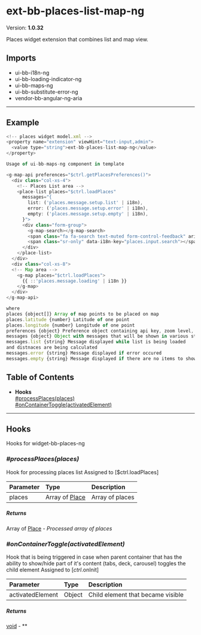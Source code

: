 # ext-bb-places-list-map-ng


Version: **1.0.32**

Places widget extension that combines list and map view.

## Imports

* ui-bb-i18n-ng
* ui-bb-loading-indicator-ng
* ui-bb-maps-ng
* ui-bb-substitute-error-ng
* vendor-bb-angular-ng-aria

---

## Example

```javascript
<!-- places widget model.xml -->
<property name="extension" viewHint="text-input,admin">
  <value type="string">ext-bb-places-list-map-ng</value>
</property>

Usage of ui-bb-maps-ng component in template

<g-map-api preferences="$ctrl.getPlacesPreferences()">
  <div class="col-xs-4">
    <!-- Places List area -->
    <place-list places="$ctrl.loadPlaces"
      messages="{
        list: ('places.message.setup.list' | i18n),
        error: ('places.message.setup.error' | i18n),
        empty: ('places.message.setup.empty' | i18n),
      }">
      <div class="form-group">
        <g-map-search></g-map-search>
        <span class="fa fa-search text-muted form-control-feedback" aria-hidden="true"></span>
        <span class="sr-only" data-i18n-key="places.input.search"></span>
      </div>
    </place-list>
  </div>
  <div class="col-xs-8">
  <!-- Map area -->
    <g-map places="$ctrl.loadPlaces">
      {{ ::'places.message.loading' | i18n }}
    </g-map>
  </div>
</g-map-api>

where
places {object[]} Array of map points to be placed on map
places.latitude {number} Latitude of one point
places.longitude {number} Longitude of one point
preferences {object} Preference object containing api key, zoom level, etc.
messages {object} Object with messages that will be shown in various states of the extension
messages.list {string} Message displayed while list is being loaded
and distnaces are being calculated
messages.error {string} Message displayed if error occured
messages.empty {string} Message displayed if there are no items to show
```

## Table of Contents
- **Hooks**<br/>    <a href="#Hooks_processPlaces">#processPlaces(places)</a><br/>    <a href="#Hooks_onContainerToggle">#onContainerToggle(activatedElement)</a><br/>

---

## Hooks

Hooks for widget-bb-places-ng

### <a name="Hooks_processPlaces"></a>*#processPlaces(places)*

Hook for processing places list
Assigned to [$ctrl.loadPlaces]

| Parameter | Type | Description |
| :-- | :-- | :-- |
| places | Array of [Place](#Place) | Array of places |

##### Returns

Array of [Place](#Place) - *Processed array of places*

### <a name="Hooks_onContainerToggle"></a>*#onContainerToggle(activatedElement)*

Hook that is being triggered in case when parent container
that has the ability to show/hide part of it's content (tabs, deck, carousel)
toggles the child element
Assigned to [$ctrl.$onInit]

| Parameter | Type | Description |
| :-- | :-- | :-- |
| activatedElement | Object | Child element that became visible |

##### Returns

[void](#void) - **

